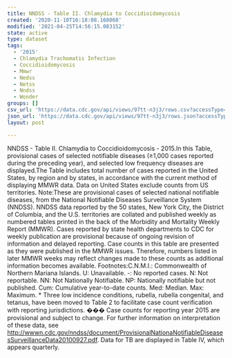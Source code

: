 ```yaml
---
title: NNDSS - Table II. Chlamydia to Coccidioidomycosis
created: '2020-11-10T16:18:08.168068'
modified: '2021-04-25T14:56:15.083152'
state: active
type: dataset
tags:
  - '2015'
  - Chlamydia Trachomatis Infection
  - Coccidioidomycosis
  - Mmwr
  - Nedss
  - Netss
  - Nndss
  - Wonder
groups: []
csv_url: 'https://data.cdc.gov/api/views/97tt-n3j3/rows.csv?accessType=DOWNLOAD'
json_url: 'https://data.cdc.gov/api/views/97tt-n3j3/rows.json?accessType=DOWNLOAD'
layout: post

---
```

NNDSS - Table II. Chlamydia to Coccidioidomycosis - 2015.In this Table, provisional cases of selected notifiable diseases (≥1,000 cases reported during the preceding year), and selected low frequency diseases are displayed.The Table includes total number of cases reported in the United States, by region and by states, in accordance with the current method of displaying MMWR data.  Data on United States exclude counts from US territories. Note:These are provisional cases of selected national notifiable diseases, from the National Notifiable Diseases Surveillance System (NNDSS). NNDSS data reported by the 50 states, New York City, the District of Columbia, and the U.S. territories are collated and published weekly as numbered tables printed in the back of the Morbidity and Mortality Weekly Report (MMWR). Cases reported by state health departments to CDC for weekly publication are provisional because of ongoing revision of information and delayed reporting. Case counts in this table are presented as they were published in the MMWR issues. Therefore, numbers listed in later MMWR weeks may reflect changes made to these counts as additional information becomes available. Footnotes:C.N.M.I.: Commonwealth of Northern Mariana Islands. U: Unavailable.    -: No reported cases.    N: Not reportable.    NN: Not Nationally Notifiable.    NP: Nationally notifiable but not published.    Cum: Cumulative year-to-date counts.    Med: Median.    Max: Maximum. * Three low incidence conditions, rubella, rubella congenital, and tetanus, have been moved to Table 2 to facilitate case count verification with reporting jurisdictions. ��� Case counts for reporting year 2015 are provisional and subject to change. For further information on interpretation of these data, see http://wwwn.cdc.gov/nndss/document/ProvisionalNationaNotifiableDiseasesSurveillanceData20100927.pdf. Data for TB are displayed in Table IV, which appears quarterly.
